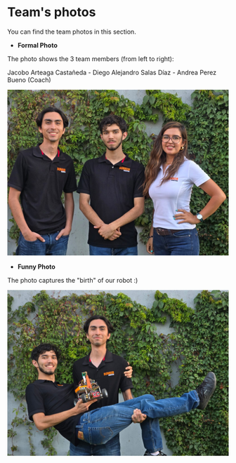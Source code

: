 Team's photos
====

You can find the team photos in this section.

- **Formal Photo**
  
The photo shows the 3 team members (from left to right):

Jacobo Arteaga Castañeda - Diego Alejandro Salas Díaz - Andrea Perez Bueno (Coach)

![IMG-Serius](IMG-Serius.jpeg)

- **Funny Photo**
  
The photo captures the "birth" of our robot :)

![IMG-FunnyP](IMG-FunnyP.jpeg)
